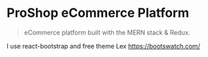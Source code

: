 # ProShop eCommerce Platform

> eCommerce platform built with the MERN stack & Redux.

I use react-bootstrap and free theme Lex https://bootswatch.com/
